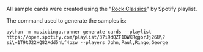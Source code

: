 All sample cards were created using the "[Rock Classics](https://open.spotify.com/playlist/37i9dQZF1DWXRqgorJj26U?si=1T9tJ22HQ82Xdd5hLf4pzw)" by Spotify playlist.

The command used to generate the samples is:

`python -m musicbingo.runner generate-cards --playlist https://open.spotify.com/playlist/37i9dQZF1DWXRqgorJj26U\?si\=1T9tJ22HQ82Xdd5hLf4pzw --players John,Paul,Ringo,George`
